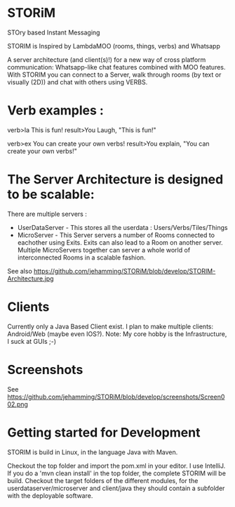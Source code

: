 # STORiM
STOry based Instant Messaging

STORIM is Inspired by LambdaMOO (rooms, things, verbs) and Whatsapp

A server architecture (and client(s)!) for a new way of cross platform communication: Whatsapp-like chat features combined with MOO features. 
With STORIM you can connect to a Server, walk through rooms (by text or visually (2D)) and chat with others using VERBS.

# Verb examples : 
verb>la This is fun!
result>You Laugh, "This is fun!"

verb>ex You can create your own verbs!
result>You explain, "You can create your own verbs!"

# The Server Architecture is designed to be scalable: 
There are multiple servers : 
- UserDataServer - This stores all the userdata : Users/Verbs/Tiles/Things 
- MicroServer - This Server servers a number of Rooms connected to eachother using Exits. Exits can also lead to a Room on another server. Multiple MicroServers together can server a whole world of interconnected Rooms in a scalable fashion. 

See also https://github.com/jehamming/STORiM/blob/develop/STORIM-Architecture.jpg 

# Clients
Currently only a Java Based Client exist. I plan to make multiple clients: Android/Web (maybe even IOS?). 
Note: My core hobby is the Infrastructure, I suck at GUIs ;-) 

# Screenshots
See https://github.com/jehamming/STORiM/blob/develop/screenshots/Screen002.png 

# Getting started for Development
STORIM is build in Linux, in the language Java with Maven. 

Checkout the top folder and import the pom.xml in your editor. I use IntelliJ. 
If you do a 'mvn clean install' in the top folder, the complete STORIM will be build. 
Checkout the target folders of the different modules, for the userdataserver/microserver and client/java they should contain a subfolder with the deployable software. 






